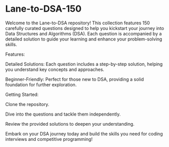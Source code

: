 # Lane-to-DSA-150
Welcome to the Lane-to-DSA repository! This collection features 150 carefully curated questions designed to help you kickstart your journey into Data Structures and Algorithms (DSA). Each question is accompanied by a detailed solution to guide your learning and enhance your problem-solving skills.

Features:

Detailed Solutions: Each question includes a step-by-step solution, helping you understand key concepts and approaches. 

Beginner-Friendly: Perfect for those new to DSA, providing a solid foundation for further exploration.


Getting Started:

Clone the repository.

Dive into the questions and tackle them independently.

Review the provided solutions to deepen your understanding.

Embark on your DSA journey today and build the skills you need for coding interviews and competitive programming!

